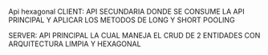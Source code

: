 Api hexagonal
CLIENT: API SECUNDARIA DONDE SE CONSUME LA API PRINCIPAL Y APLICAR LOS METODOS DE LONG Y SHORT POOLING

SERVER: API PRINCIPAL LA CUAL MANEJA EL CRUD DE 2 ENTIDADES CON ARQUITECTURA LIMPIA Y HEXAGONAL

